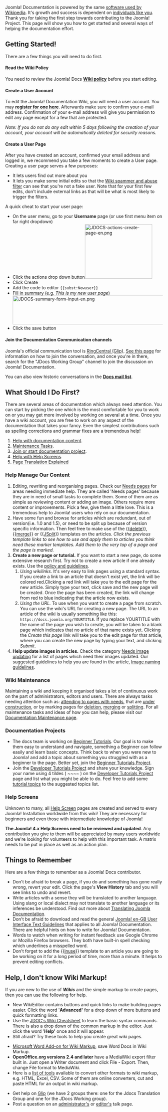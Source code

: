 <!-- Filename: JDOC:How_to_Contribute_to_Joomla!_Documentation / Display title: JDOC:How to Contribute to Joomla! Documentation -->

Joomla! Documentation is powered by the same
<a href="https://en.wikipedia.org/wiki/wiki" class="extiw"
title="wp:wiki">software used by Wikipedia</a>. It's growth and success
is dependent on [individuals like
you](https://docs.joomla.org/Special:ActiveUsers "Special:ActiveUsers").
Thank you for taking the first step towards contributing to the Joomla!
Project. This page will show you how to get started and several ways of
helping the documentation effort.

## Getting Started!

There are a few things you will need to do first.

#### Read the Wiki Policy

You need to review the Joomla! Docs **[Wiki
policy](https://docs.joomla.org/JDOC:Wiki_policy "Special:MyLanguage/JDOC:Wiki policy")**
before you start editing.

#### Create a User Account

To edit the Joomla! Documentation Wiki, you will need a user account.
You may **[register for one
here](https://docs.joomla.org/Special:CreateAccount "Special:CreateAccount")**.
Afterwards make sure to confirm your e-mail address. Confirmation of
your e-mail address will give you permission to edit any page except for
a few that are protected.

*Note: If you do not do any edit within 5 days following the creation of
your account, your account will be automatically deleted for security
reasons.*

#### Create a User Page

After you have created an account, confirmed your email address and
logged in, we recommend you take a few moments to create a User page.
Creating a user page serves a few purposes:

- It lets users find out more about you
- It lets you make some initial edits so that the [Wiki spammer and
  abuse
  filter](https://docs.joomla.org/User:Abuse_filter "User:Abuse filter")
  can see that you're not a fake user. Note that for your first few
  edits, don't include external links as that will be what is most
  likely to trigger the filters.

A quick cheat to start your user page:

- On the user menu, go to your **Username** page (or use first menu item
  on far right dropdown)
- Click the actions drop down button<img
  src="https://docs.joomla.org/images/a/a3/JDOCS-actions-create-page-en.png"
  decoding="async" data-file-width="215" data-file-height="174"
  width="215" height="174" alt="JDOCS-actions-create-page-en.png" />
- Click Create
- Add the code to editor `{{subst:Newuser}}`
- Fill in summary (e.g. *This is my new user page*)<img
  src="https://docs.joomla.org/images/7/7a/JDOCS-summary-form-input-en.png"
  decoding="async" data-file-width="500" data-file-height="92" width="500"
  height="92" alt="JDOCS-summary-form-input-en.png" />
- Click the save button

#### Join the Documentation Communication channels

Joomla's official communication tool is [RingCentral
(Glip)](https://docs.joomla.org/RingCentral_(Glip) "RingCentral (Glip)").
[See this
page](https://docs.joomla.org/RingCentral_(Glip) "RingCentral (Glip)")
for information on how to join the conversation, and once you're in
there, search for the "JDocs Working Group" channel to join the
discussion on Joomla! Documentation.

You can also view historic conversations in the
**<a href="https://groups.google.com/g/joomla-docs" class="external text"
target="_blank" rel="nofollow noreferrer noopener">Docs mail list</a>**.

## What Should I Do First?

There are several areas of documentation which always need attention.
You can start by picking the one which is the most comfortable for you
to work on or you may get more involved by working on several at a time.
Once you have a wiki account, you are free to work on any aspect of the
documentation that takes your fancy. Even the simplest contributions
such as spelling corrections and grammar fixes are a tremendous help!

1.  [Help with documentation content](#Help_Manage_Our_Content).
2.  [Maintenance Tasks](#Wiki_Maintenance).
3.  [Join or start documentation project](#Documentation_Project).
4.  [Help with Help Screens](#Help_Screens).
5.  [Page Translation
    Explained](https://docs.joomla.org/JDOC:Page_Translation_Explained "JDOC:Page Translation Explained")

### Help Manage Our Content

1.  Editing, rewriting and reorganising pages. Check our [Needs
    pages](https://docs.joomla.org/Category:Joomla!_Wiki_need_pages "Special:MyLanguage/Category:Joomla! Wiki need pages")
    for areas needing immediate help. They are called 'Needs pages'
    because they are in need of small tasks to complete them. Some of
    them are as simple as reviewing content or adding an image. Others
    require more content or improvements. Pick a few, give them a little
    love. This is a tremendous help to Joomla! users who rely on our
    documentation.
2.  Have some fun and browse for articles which are redundant, out of
    version(i.e. 1.0 and 1.5), or need to be split up because of version
    specific information. Then feel free to make use of the
    {{[delete](https://docs.joomla.org/Template:Delete "Template:Delete")}},
    {{[merge](https://docs.joomla.org/Template:Merge "Template:Merge")}}
    or
    {{[JSplit](https://docs.joomla.org/Template:JSplit "Template:JSplit")}}
    templates on the articles. *Click the previous template links to see
    how to use and apply them to articles you think need these marker
    templates. Add them to the very top of a page and the page is
    marked.*
3.  **Create a new page or tutorial.** If you want to start a new page,
    do some extensive research first. Try not to create a new article if
    one already exists. Use the [policy and
    guidelines](https://docs.joomla.org/JDOC:Policies_and_guidelines "Special:MyLanguage/JDOC:Policies and guidelines").
    1.  *Using wikilinks.* It's very easy to link pages using a standard
        syntax. If you create a link to an article that doesn't exist
        yet, the link will be colored red.Clicking a red link will take
        you to the edit page for the new article. Simply type your text,
        click save and the new page will be created. Once the page has
        been created, the link will change from red to blue indicating
        that the article now exists.
    2.  *Using the URL.* To use when you want to create a page from
        scratch. You can use the wiki's URL for creating a new page. The
        URL to an article of the wiki is usually something like this:
        `https://docs.joomla.org/YOURTITLE`. If you replace YOURTITLE
        with the name of the page you wish to create, you will be taken
        to a blank page which indicates that no article of that name
        exists yet. Clicking the *Create this page* link will take you
        to the edit page for that article, where you can create the new
        page by typing your text, and clicking *Submit*.
4.  **Help update images in articles.** Check the category [Needs image
    updating](https://docs.joomla.org/:Category:Needs_image_updating "Special:MyLanguage/:Category:Needs image updating")
    for a list of pages which need their images updated. Our suggested
    guidelines to help you are found in the article, [Image naming
    guidelines](https://docs.joomla.org/JDOC:Image_naming_guidelines "Special:MyLanguage/JDOC:Image naming guidelines").

### Wiki Maintenance

Maintaining a wiki and keeping it organised takes a lot of continuous
work on the part of administrators, editors and users. There are always
tasks needing attention such as: [attending to pages with
needs](https://docs.joomla.org/Category:Joomla!_Wiki_need_pages "Special:MyLanguage/Category:Joomla! Wiki need pages"),
that are [under
construction](https://docs.joomla.org/Category:Article_under_construction "Special:MyLanguage/Category:Article under construction"),
or by marking pages for
[deletion](https://docs.joomla.org/Template:Delete "Template:Delete"),
[merging](https://docs.joomla.org/Template:Merge "Template:Merge") or
[splitting](https://docs.joomla.org/Template:JSplit "Template:JSplit").
For all maintenance tasks and ideas of how you can help, please visit
our [Documentation Maintenance
page](https://docs.joomla.org/JDOC:Maintenance_Tasks "Special:MyLanguage/JDOC:Maintenance Tasks").

### Documentation Projects

- The docs team is working on [Beginner
  Tutorials](https://docs.joomla.org/Tutorials:Beginners "Special:MyLanguage/Tutorials:Beginners").
  Our goal is to make them easy to understand and navigate, something a
  Beginner can follow easily and learn basic concepts. Think back to
  when you were new to Joomla! and add a topic about something you
  struggled with as a beginner to the page. Better yet, join the
  [Beginner Tutorials
  Project](https://docs.joomla.org/JDOC:Beginners_Tutorial_Project "Special:MyLanguage/JDOC:Beginners Tutorial Project").
- Join the [Developer Tutorials
  Project](https://docs.joomla.org/JDOC:Developer_Tutorials_Project "Special:MyLanguage/JDOC:Developer Tutorials Project")
  and share your knowledge. Sign your name using 4 tildes ( \~\~\~~ ) on
  the [Developer Tutorials
  Project](https://docs.joomla.org/JDOC_talk:Developer_Tutorials_Project "Special:MyLanguage/JDOC talk:Developer Tutorials Project")
  page and list what you might be able to do. Feel free to add some
  [tutorial
  topics](https://docs.joomla.org/JDOC:Developer_Tutorials_Project/Topics "Special:MyLanguage/JDOC:Developer Tutorials Project/Topics")
  to the suggested topics list.

### Help Screens

Unknown to many, all [Help
Screen](https://docs.joomla.org/Help_screens "Special:MyLanguage/Help screens")
pages are created and served to every Joomla! Installation worldwide
from this wiki! They are necessary for beginners and even those with
intermediate knowledge of Joomla!

**The Joomla! 4.x Help Screens need to be reviewed and updated**. Any
contribution you give to them will be appreciated by many users
worldwide and we're looking for volunteers to help with this important
task. A matrix needs to be put in place as well as an action plan.

## Things to Remember

Here are a few things to remember as a Joomla! Docs contributor.

- Don't be afraid to break a page, if you do and something has gone
  really wrong, revert your edit. Click the page's **View History** tab
  and you will see links to undo and revert.
- Write articles with a sense they will be translated to another
  language. Using slang or local dialect may not translate to another
  language or its inferences be understood. Find out more about
  [Translating Joomla
  Documentation](https://docs.joomla.org/JDOC:Documentation_Translators "JDOC:Documentation Translators").
- Don't be afraid to download and read the general <a
  href="https://developer.joomla.org/en-gb-user-interface-text-guidelines/introduction.html"
  class="external text" target="_blank" rel="noreferrer noopener">Joomla!
  en-GB User Interface Text Guidelines</a> that applies to all Joomla!
  Documentation. There are helpful hints on how to write for Joomla!
  Documentation.
- Words to watch when writing for instant feedback use Google Chrome or
  Mozilla Firefox browsers. They both have built-in spell checking which
  underlines a misspelled word.
- Don't forget to add the
  {{[inuse](https://docs.joomla.org/Template:Inuse "Template:Inuse")}}
  template to an article you are going to be working on it for a long
  period of time, more than a minute. It helps to prevent editing
  conflicts.

## Help, I don't know Wiki Markup!

If you are new to the use of ***Wikis*** and the simple markup to create
pages, then you can use the following for help.

- New WikiEditor contains buttons and quick links to make building pages
  easier. Click the word '**Advanced'** for a drop down of more buttons
  and quick formatting links.
- Use the [JDOC's Wiki
  Cheatsheet](https://docs.joomla.org/Help:Cheatsheet "Special:MyLanguage/Help:Cheatsheet")
  to learn the basic syntax commands. There is also a drop down of the
  common markup in the editor. Just click the word '**Help'** once and
  it will appear.
- Still afraid? Try these tools to help you create great wiki pages.

<!-- -->

- <a href="https://www.microsoft.com/en-us/download/details.aspx?id=12298"
  class="external text" target="_blank"
  rel="nofollow noreferrer noopener">Microsoft Word Add-on for Wiki
  Markup</a>, save Word Docs in Wiki Markup.
- **OpenOffice.org versions 2.4 and later** have a MediaWiki export
  filter built in. Just open a Writer document and click File - Export.
  Then, change File format to MediaWiki.
- Here is a <a
  href="https://en.wikipedia.org/wiki/Wikipedia:Tools#Importing_.28converting.29_content_to_Wikipedia_.28MediaWiki.29_format"
  class="extiw" title="wp:Wikipedia:Tools">list of tools</a> available
  to convert other formats to wiki markup, e.g. HTML, Excel, CSV. Some
  of them are online converters, cut and paste HTML for an output in
  wiki markup.

<!-- -->

- Get help on
  [Glip](https://docs.joomla.org/RingCentral_(Glip) "Special:MyLanguage/RingCentral (Glip)")
  (we have 2 groups there: one for the Jdocs Translation Group and one
  for the JDocs Working group).
- Post a question on an <a
  href="https://docs.joomla.org/index.php?title=Special%3AListUsers&amp;username=&amp;group=sysop&amp;limit=50"
  class="external text" target="_blank"
  rel="noreferrer noopener">administrator's</a> or <a
  href="https://docs.joomla.org/index.php?title=Special%3AListUsers&amp;username=&amp;group=editor&amp;limit=50"
  class="external text" target="_blank"
  rel="noreferrer noopener">editor's</a> talk page.
